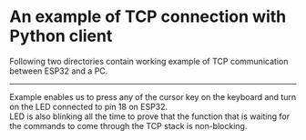 # An example of TCP connection with Python client

Following two directories contain working example of TCP communication between ESP32 and a PC.  

---

Example enables us to press any of the cursor key on the keyboard and turn on the LED connected to pin 18 on ESP32.  
LED is also blinking all the time to prove that the function that is waiting for the commands to come through the TCP stack is non-blocking. 

